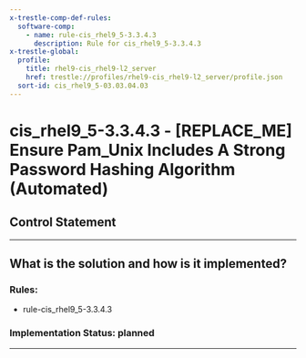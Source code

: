 ```yaml
---
x-trestle-comp-def-rules:
  software-comp:
    - name: rule-cis_rhel9_5-3.3.4.3
      description: Rule for cis_rhel9_5-3.3.4.3
x-trestle-global:
  profile:
    title: rhel9-cis_rhel9-l2_server
    href: trestle://profiles/rhel9-cis_rhel9-l2_server/profile.json
  sort-id: cis_rhel9_5-03.03.04.03
---
```


# cis_rhel9_5-3.3.4.3 - \[REPLACE_ME\] Ensure Pam_Unix Includes A Strong Password Hashing Algorithm (Automated)

## Control Statement

______________________________________________________________________

## What is the solution and how is it implemented?

<!-- For implementation status enter one of: implemented, partial, planned, alternative, not-applicable -->

<!-- Note that the list of rules under ### Rules: is read-only and changes will not be captured after assembly to JSON -->

<!-- Add control implementation description here for control: cis_rhel9_5-3.3.4.3 -->

### Rules:

  - rule-cis_rhel9_5-3.3.4.3

### Implementation Status: planned

______________________________________________________________________
